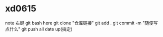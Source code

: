 # xd0615
note
右键
git bash here
git clone "仓库链接"
git add .
git commit -m "随便写点什么"
git push 
all date up(搞定)